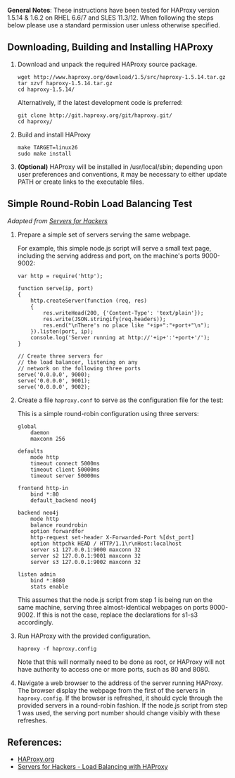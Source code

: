 **General Notes**: These instructions have been tested for HAProxy version 1.5.14 & 1.6.2 on RHEL 6.6/7 and SLES 11.3/12. When following the steps below please use a standard permission user unless otherwise specified.

## Downloading, Building and Installing HAProxy

1. Download and unpack the required HAProxy source package.
    ```
    wget http://www.haproxy.org/download/1.5/src/haproxy-1.5.14.tar.gz
    tar xzvf haproxy-1.5.14.tar.gz
    cd haproxy-1.5.14/
    ```

   Alternatively, if the latest development code is preferred:
    ```
    git clone http://git.haproxy.org/git/haproxy.git/
    cd haproxy/
    ```

2. Build and install HAProxy
    ```
    make TARGET=linux26
    sudo make install
    ```

3. **(Optional)** HAProxy will be installed in /usr/local/sbin; depending upon user preferences and conventions, it may be necessary to either update PATH or create links to the executable files.


## Simple Round-Robin Load Balancing Test
*Adapted from [Servers for Hackers](https://serversforhackers.com/load-balancing-with-haproxy)*

1. Prepare a simple set of servers serving the same webpage.

   For example, this simple node.js script will serve a small text page, including the serving address and port, on the machine's ports 9000-9002:
    ```
    var http = require('http');

    function serve(ip, port)
    {
        http.createServer(function (req, res)
        {
            res.writeHead(200, {'Content-Type': 'text/plain'});
            res.write(JSON.stringify(req.headers));
            res.end("\nThere's no place like "+ip+":"+port+"\n");
        }).listen(port, ip);
        console.log('Server running at http://'+ip+':'+port+'/');
    }

    // Create three servers for
    // the load balancer, listening on any
    // network on the following three ports
    serve('0.0.0.0', 9000);
    serve('0.0.0.0', 9001);
    serve('0.0.0.0', 9002);
    ```

2. Create a file ```haproxy.conf``` to serve as the configuration file for the test:

   This is a simple round-robin configuration using three servers:
    ```
    global
        daemon
        maxconn 256

    defaults
        mode http
        timeout connect 5000ms
        timeout client 50000ms
        timeout server 50000ms

    frontend http-in
        bind *:80
        default_backend neo4j

    backend neo4j
        mode http
        balance roundrobin
        option forwardfor
        http-request set-header X-Forwarded-Port %[dst_port]
        option httpchk HEAD / HTTP/1.1\r\nHost:localhost
        server s1 127.0.0.1:9000 maxconn 32
        server s2 127.0.0.1:9001 maxconn 32
        server s3 127.0.0.1:9002 maxconn 32

    listen admin
        bind *:8080
        stats enable
    ```

   This assumes that the node.js script from step 1 is being run on the same machine, serving three almost-identical webpages on ports 9000-9002. If this is not the case, replace the declarations for s1-s3 accordingly.

3. Run HAProxy with the provided configuration.
    ```
    haproxy -f haproxy.config
    ```

   Note that this will normally need to be done as root, or HAProxy will not have authority to access one or more ports, such as 80 and 8080.

4. Navigate a web browser to the address of the server running HAProxy. The browser display the webpage from the first of the servers in ```haproxy.config```. If the browser is refreshed, it should cycle through the provided servers in a round-robin fashion. If the node.js script from step 1 was used, the serving port number should change visibly with these refreshes.

## References:
* [HAProxy.org](http://www.haproxy.org/)
* [Servers for Hackers - Load Balancing with HAProxy](https://serversforhackers.com/load-balancing-with-haproxy)